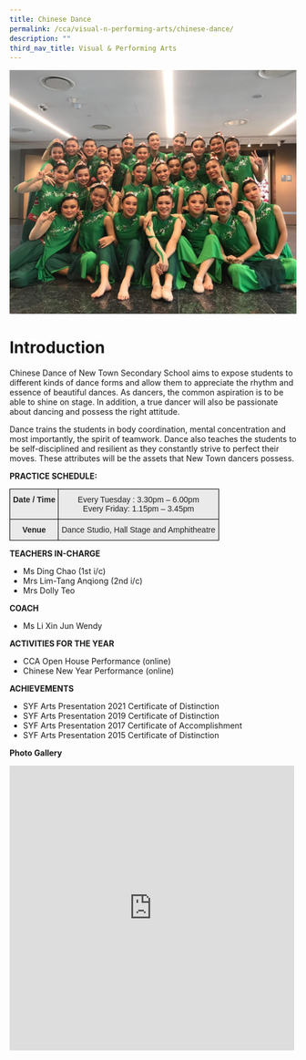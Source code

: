 ```yaml
---
title: Chinese Dance
permalink: /cca/visual-n-performing-arts/chinese-dance/
description: ""
third_nav_title: Visual & Performing Arts
---
```

![](/images/header-1.jpg)
# Introduction

Chinese Dance of New Town Secondary School aims to expose students to different kinds of dance forms and allow them to appreciate the rhythm and essence of beautiful dances. As dancers, the common aspiration is to be able to shine on stage. In addition, a true dancer will also be passionate about dancing and possess the right attitude.

Dance trains the students in body coordination, mental concentration and most importantly, the spirit of teamwork. Dance also teaches the students to be self-disciplined and resilient as they constantly strive to perfect their moves. These attributes will be the assets that New Town dancers possess.

**PRACTICE SCHEDULE:**

<style type="text/css">
.tg  {border-collapse:collapse;border-spacing:0;}
.tg td{border-color:black;border-style:solid;border-width:1px;font-family:Arial, sans-serif;font-size:14px;
  overflow:hidden;padding:10px 5px;word-break:normal;}
.tg th{border-color:black;border-style:solid;border-width:1px;font-family:Arial, sans-serif;font-size:14px;
  font-weight:normal;overflow:hidden;padding:10px 5px;word-break:normal;}
.tg .tg-n4qt{background-color:#EAEAEA;color:#222;font-weight:bold;text-align:center;vertical-align:top}
.tg .tg-ii8k{background-color:#EAEAEA;color:#222;text-align:center;vertical-align:top}
</style>
<table class="tg">
<thead>
  <tr>
    <th class="tg-n4qt">Date / Time</th>
    <th class="tg-ii8k">Every Tuesday : 3.30pm – 6.00pm<br>Every Friday: 1.15pm – 3.45pm</th>
  </tr>
</thead>
<tbody>
  <tr>
    <td class="tg-n4qt"> Venue</td>
    <td class="tg-ii8k">Dance Studio, Hall Stage and Amphitheatre</td>
  </tr>
</tbody>
</table>

**TEACHERS IN-CHARGE**

*   Ms Ding Chao (1st i/c)
*   Mrs Lim-Tang Anqiong (2nd i/c)
*   Mrs Dolly Teo

**COACH**

* Ms Li Xin Jun Wendy 

**ACTIVITIES FOR THE YEAR**

* CCA Open House Performance (online)
* Chinese New Year Performance (online)

**ACHIEVEMENTS**

* SYF Arts Presentation 2021 Certificate of Distinction
* SYF Arts Presentation 2019 Certificate of Distinction
* SYF Arts Presentation 2017 Certificate of Accomplishment
* SYF Arts Presentation 2015 Certificate of Distinction

**Photo Gallery**
<iframe allowfullscreen="true" height="500" width="500" frameborder="0" src="https://docs.google.com/presentation/d/e/2PACX-1vTd4sZyNsteYPqLlZClOLZtp7wpaNWgXUexgrv1S1G1dkjbv-fw1zK39DgJRftCmLXaV-7jHhUPsBhP/embed?start=true&amp;loop=true&amp;delayms=3000"></iframe>